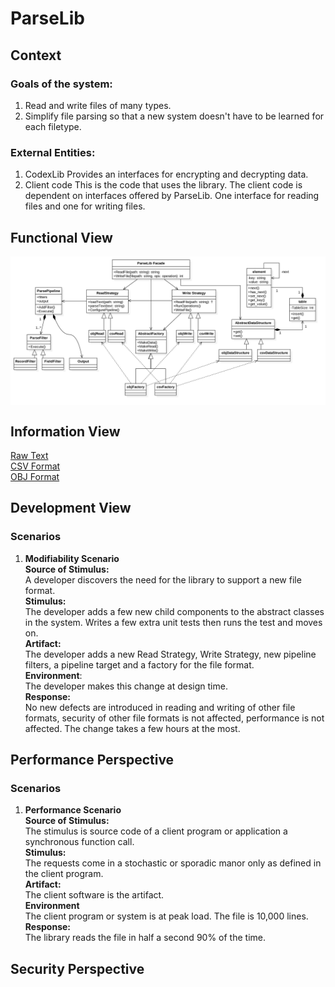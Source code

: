 # ParseLib

## Context
### Goals of the system:
1. Read and write files of many types.
2. Simplify file parsing so that a new system doesn't have to be learned for each filetype.

### External Entities:
1. CodexLib
    Provides an interfaces for encrypting and decrypting data.
2. Client code
    This is the code that uses the library.  The client code is dependent on interfaces offered by ParseLib.  One interface for reading files and one for writing files.

## Functional View
<img align="center" src="images/MainClassDiagram.png"/>

## Information View

[Raw Text](https://github.com/lmsorenson/CommonCpp/tree/master/libraries/ParseLib/src/concrete/raw#raw-text-format)</br>
[CSV Format](https://github.com/lmsorenson/CommonCpp/tree/master/libraries/ParseLib/src/concrete/csv#csv-format)</br>
[OBJ Format](https://github.com/lmsorenson/CommonCpp/tree/master/libraries/ParseLib/src/concrete/obj#obj-format)</br>

## Development View

### Scenarios

1. <strong>Modifiability Scenario</strong></br>
<strong>Source of Stimulus:</strong></br>
A developer discovers the need for the library to support a new file format.</br>
<strong>Stimulus:</strong></br>
The developer adds a few new child components to the abstract classes in the system.  Writes a few extra unit tests then runs the test and moves on.</br>
<strong>Artifact:</strong></br>
The developer adds a new Read Strategy, Write Strategy, new pipeline filters, a pipeline target and a factory for the file format.</br>
<strong>Environment</strong>:</br>
The developer makes this change at design time.</br>
<strong>Response:</strong></br>
No new defects are introduced in reading and writing of other file formats, security of other file formats is not affected, performance is not affected.  The change takes a few hours at the most.</br>

## Performance Perspective

### Scenarios
1. <strong>Performance Scenario</strong></br>
<strong>Source of Stimulus:</strong></br>
The stimulus is source code of a client program or application a synchronous function call.</br>
<strong>Stimulus:</strong></br>
The requests come in a stochastic or sporadic manor only as defined in the client program.</br>
<strong>Artifact:</strong></br>
The client software is the artifact.</br>
<strong>Environment</strong></br>
The client program or system is at peak load.  The file is 10,000 lines.</br>
<strong>Response:</strong></br>
The library reads the file in half a second 90% of the time.</br>

## Security Perspective
